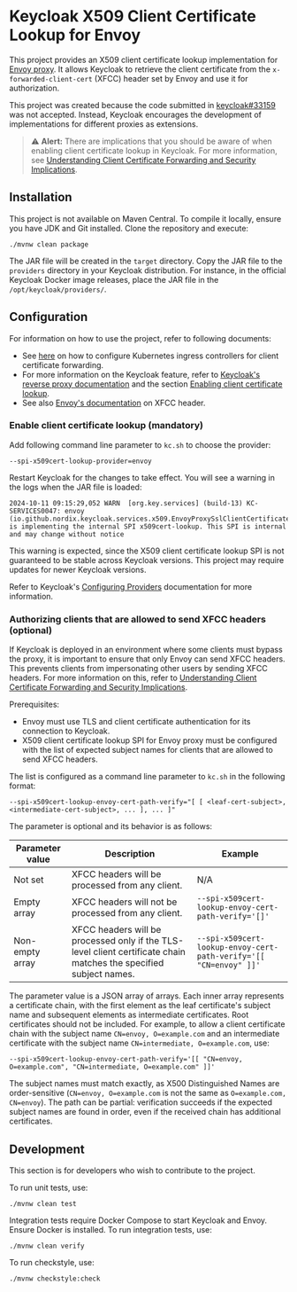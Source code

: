 # Keycloak X509 Client Certificate Lookup for Envoy

This project provides an X509 client certificate lookup implementation for [Envoy proxy](https://www.envoyproxy.io/).
It allows Keycloak to retrieve the client certificate from the `x-forwarded-client-cert` (XFCC) header set by Envoy and use it for authorization.

This project was created because the code submitted in [keycloak#33159](https://github.com/keycloak/keycloak/pull/33159) was not accepted.
Instead, Keycloak encourages the development of implementations for different proxies as extensions.


> ⚠️ **Alert:** There are implications that you should be aware of when enabling client certificate lookup in Keycloak.
For more information, see [Understanding Client Certificate Forwarding and Security Implications](docs/security-and-client-cert-forwarding.md).

## Installation

This project is not available on Maven Central.
To compile it locally, ensure you have JDK and Git installed.
Clone the repository and execute:

```
./mvnw clean package
```

The JAR file will be created in the `target` directory.
Copy the JAR file to the `providers` directory in your Keycloak distribution.
For instance, in the official Keycloak Docker image releases, place the JAR file in the `/opt/keycloak/providers/`.

## Configuration

For information on how to use the project, refer to following documents:

* See [here](docs/ingress-controllers.md) on how to configure Kubernetes ingress controllers for client certificate forwarding.
* For more information on the Keycloak feature, refer to [Keycloak's reverse proxy documentation](https://www.keycloak.org/server/reverseproxy) and the section [Enabling client certificate lookup](https://www.keycloak.org/server/reverseproxy#_enabling_client_certificate_lookup).
* See also [Envoy's documentation](https://www.envoyproxy.io/docs/envoy/latest/configuration/http/http_conn_man/headers#x-forwarded-client-cert) on XFCC header.


### Enable client certificate lookup (mandatory)

Add following command line parameter to `kc.sh` to choose the provider:

```
--spi-x509cert-lookup-provider=envoy
```

Restart Keycloak for the changes to take effect.
You will see a warning in the logs when the JAR file is loaded:

```
2024-10-11 09:15:29,052 WARN  [org.key.services] (build-13) KC-SERVICES0047: envoy (io.github.nordix.keycloak.services.x509.EnvoyProxySslClientCertificateLookupFactory) is implementing the internal SPI x509cert-lookup. This SPI is internal and may change without notice
```

This warning is expected, since the X509 client certificate lookup SPI is not guaranteed to be stable across Keycloak versions.
This project may require updates for newer Keycloak versions.

Refer to Keycloak's [Configuring Providers](https://www.keycloak.org/server/configuration-provider) documentation for more information.


### Authorizing clients that are allowed to send XFCC headers (optional)

If Keycloak is deployed in an environment where some clients must bypass the proxy, it is important to ensure that only Envoy can send XFCC headers.
This prevents clients from impersonating other users by sending XFCC headers.
For more information on this, refer to [Understanding Client Certificate Forwarding and Security Implications](docs/security-and-client-cert-forwarding.md#authorizing-the-xfcc-header).

Prerequisites:

* Envoy must use TLS and client certificate authentication for its connection to Keycloak.
* X509 client certificate lookup SPI for Envoy proxy must be configured with the list of expected subject names for clients that are allowed to send XFCC headers.

The list is configured as a command line parameter to `kc.sh` in the following format:

```
--spi-x509cert-lookup-envoy-cert-path-verify="[ [ <leaf-cert-subject>, <intermediate-cert-subject>, ... ], ... ]"
```
The parameter is optional and its behavior is as follows:

| Parameter value | Description | Example |
| --- | --- | --- |
| Not set | XFCC headers will be processed from any client. | N/A |
| Empty array | XFCC headers will not be processed from any client. | `--spi-x509cert-lookup-envoy-cert-path-verify='[]'` |
| Non-empty array | XFCC headers will be processed only if the TLS-level client certificate chain matches the specified subject names. | `--spi-x509cert-lookup-envoy-cert-path-verify='[[ "CN=envoy" ]]'` |

The parameter value is a JSON array of arrays.
Each inner array represents a certificate chain, with the first element as the leaf certificate's subject name and subsequent elements as intermediate certificates.
Root certificates should not be included.
For example, to allow a client certificate chain with the subject name `CN=envoy, O=example.com` and an intermediate certificate with the subject name `CN=intermediate, O=example.com`, use:

```
--spi-x509cert-lookup-envoy-cert-path-verify='[[ "CN=envoy, O=example.com", "CN=intermediate, O=example.com" ]]'
```

The subject names must match exactly, as X500 Distinguished Names are order-sensitive (`CN=envoy, O=example.com` is not the same as `O=example.com, CN=envoy`).
The path can be partial: verification succeeds if the expected subject names are found in order, even if the received chain has additional certificates.


## Development

This section is for developers who wish to contribute to the project.

To run unit tests, use:

```
./mvnw clean test
```

Integration tests require Docker Compose to start Keycloak and Envoy.
Ensure Docker is installed.
To run integration tests, use:

```
./mvnw clean verify
```

To run checkstyle, use:

```
./mvnw checkstyle:check
```
